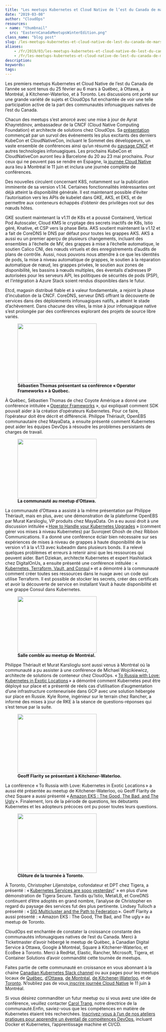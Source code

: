 ```yaml
---
title: "Les meetups Kubernetes et Cloud Native de l’est du Canada de mars 2019"
date: "2019-03-08"
author: "CloudOps"
resources:
- name: "thumbnail"
  src: "EasternCanadaMeetupsWinterEdition.png"
class_name: "blog post"
slug: /les-meetups-kubernetes-et-cloud-native-de-lest-du-canada-de-mars-2019
aliases:
    - /fr/2019/03/les-meetups-kubernetes-et-cloud-native-de-lest-du-canada-de-mars-2019/
    - /fr/les-meetups-kubernetes-et-cloud-native-de-lest-du-canada-de-mars-2019
description:
keywords:
tags:
---
```


<div class="post-content"><p>Les premiers meetups Kubernetes et Cloud Native de l’est du Canada de l’année se sont tenus du 25&nbsp;février au 6&nbsp;mars à Québec, à Ottawa, à Montréal, à Kitchener-Waterloo, et à Toronto. Les discussions ont porté sur une grande variété de sujets et CloudOps fut enchantée de voir une telle participation active de la part des communautés infonuagiques natives de l’est du Canada.</p><p>Chacun des meetups s’est amorcé avec une mise à jour de Ayrat Khayretdinov, ambassadeur de la CNCF (Cloud Native Computing Foundation) et architecte de solutions chez CloudOps. Sa <a href="https://www.slideshare.net/CloudOps2005/kubernetes-and-cloud-native-meetup-march-2019">présentation</a> commençait par un survol des événements les plus excitants des derniers KubeCon et CloudNativeCon, incluant le Sommet des développeurs, un vaste ensemble de conférences ainsi qu’un résumé du <a href="https://www.cloudops.com/fr/2018/10/guide-cncf-du-debutant/">paysage CNCF</a> et autres technologies infonuagiques. Les prochains KubeCon et CloudNativeCon auront lieu à Barcelone du 20 au 23&nbsp;mai prochains. Pour ceux qui ne peuvent pas se rendre en Espagne, la<a href="http://www.cloudnativeday.ca/fr/"> journée Cloud Native</a> aura lieu à Montréal le 11&nbsp;juin et inclura une journée complète de conférences.</p><p>Des nouvelles circulent concernant K8S, notamment sur la publication imminente de sa version&nbsp;v1.14. Certaines fonctionnalités intéressantes ont déjà atteint la disponibilité générale. Il est maintenant possible d’éviter l’autorisation vers les APIs de kubelet dans GKE, AKS, et EKS, et de permettre aux conteneurs échappés d’obtenir des privilèges root sur des nœuds hôtes.</p><p>GKE soutient maintenant la v1.11 de K8s et a poussé Containerd, Vertical Pod Autoscaler, Cloud KMS le cryptage des secrets inactifs de K8s, Istio géré, Knative, et CSP vers la phase Beta. AKS soutient maintenant la v1.12 et a fait de CoreDNS le DNS par défaut pour toutes les grappes AKS. AKS a aussi eu un premier aperçu de plusieurs changements, incluant des ensembles à l’échelle de MV, des grappes à mise à l’échelle automatique, le soutien Calico CNI, des nœuds virtuels et des enregistrements d’audits de plans de contrôle. Aussi, nous pouvons nous attendre à ce que les identités de pods, la mise à niveau automatique de grappes, le soutien à la réparation automatique de nœud, les grappes privées, le soutien aux zones de disponibilité, les bassins à nœuds multiples, des éventails d’adresses IP autorisées pour les serveurs API, les politiques de sécurités de pods (PSP), et l’intégration à Azure Stack soient rendus disponibles dans le futur.</p><p>Etcd, magasin distribué fiable et à valeur fondamentale, a rejoint la phase d’incubation de la CNCF. CoreDNS, serveur DNS offrant la découverte de services dans des déploiements infonuagiques natifs, a atteint le stade d’achèvement. Dans chacune des villes, la mise à jour infonuagique native s’est prolongée par des conférences explorant des projets de source libre variés.</p><div class="wp-block-image"> <figure class="alignleft is-resized"><img src="/images/blog/post/20190225_191631_1-1.jpg" alt="" class="wp-image-8004" width="256" height="192"><figcaption><strong>Sébastien Thomas présentant sa conférence « Operator Frameworks » à Québec.</strong></figcaption></figure></div><p>À Québec, Sébastien Thomas de chez Coyote Amérique a donné une conférence intitulée « <a href="https://www.slideshare.net/CloudOps2005/operator-sdk-for-k8s-using-go">Operator Frameworks</a>&nbsp;», qui expliquait comment SDK pouvait aider à la création d’opérateurs Kubernetes. Pour ce faire, l’opérateur doit être décrit et différencié. Philippe Thériault, OpenEBS communautaire chez MayaData, a ensuite présenté comment Kubernetes peut aider les équipes DevOps à résoudre les problèmes persistants de charges de travail.</p><div class="wp-block-image"> <figure class="alignright is-resized"><img src="/images/blog/post/20190226_203106_1.jpg" alt="" class="wp-image-7993" width="256" height="192"><figcaption><strong>La communauté au meetup d’Ottawa.</strong><br></figcaption></figure></div><p>La communauté d’Ottawa a assisté à la même présentation par Philippe Thériault, mais en plus, avec une démonstration de la plateforme OpenEBS par Murat Karslioglu, VP produits chez MayaData. On a eu aussi droit à une discussion intitulée « <a href="https://www.slideshare.net/CloudOps2005/how-to-handle-your-kubernetes-upgrades">How to Handle your Kubernetes Upgrades</a>&nbsp;» (comment gérer vos mises à niveau Kubernetes) par Suvrojeet Ghosh de chez Ribbon Communications. Il a donné une conférence éclair bien nécessaire sur ses expériences de mises à niveau de grappes à haute disponibilité de la version&nbsp;v1 à la v1.13 avec kubeadm dans plusieurs bonds. Il a relevé quelques problèmes et erreurs à retenir ainsi que les ressources qui peuvent aider. Bart Dziekan, architecte Kubernetes et expert Hashistack chez DigitalOnUs, a ensuite présenté une conférence intitulée&nbsp;: « <a href="https://www.slideshare.net/CloudOps2005/kubernetes-terraform-vault-and-consul">Kubernetes, Terraform, Vault, and Consul</a> » et a démontré à la communauté comment créer toutes ses ressources dans le nuage avec un code qui utilise Terraform. Il est possible de stocker les secrets, créer des certificats et avoir la découverte de service en installant Vault à haute disponibilité et une grappe Consul dans Kubernetes.</p><div class="wp-block-image"> <figure class="alignleft is-resized"><img src="/images/blog/post/PSX_20190227_191339.jpg" alt="" class="wp-image-7990" width="256" height="182"><figcaption><strong>Salle comble au meetup de Montréal.</strong></figcaption></figure></div><p>Philippe Thériault et Murat Karslioglu sont aussi venus à Montréal où la communauté a pu assister à une conférence de Michael Wojcikiewicz, architecte de solutions de conteneur chez CloudOps. « <a href="https://www.slideshare.net/CloudOps2005/to-russia-with-love-deploying-kubernetes-in-exotic-locations-on-prem">To Russia with Love: Kubernetes in Exotic Locations</a> » a démontré comment Kubernetes peut être déployé sur place et a présenté de réels cas d’utilisation d’augmentation d’une infrastructure conteneurisée dans GCP avec une solution hébergée sur place en Russie. Kyle Rome, ingénieur sur le terrain chez Rancher, a informé des mises à jour de RKE à la séance de questions-réponses qui s’est tenue par la suite.</p><div class="wp-block-image"> <figure class="alignright is-resized"><img src="/images/blog/post/PSX_20190301_110722.jpg" alt="" class="wp-image-7991" width="256" height="192"><figcaption><strong>Geoff Flarity se présentant à Kitchener-Waterloo.</strong></figcaption></figure></div><p>La conférence « To Russia with Love: Kubernetes in Exotic Locations » a aussi été présentée au meetup de Kitchener-Waterloo, où Geoff Flarity de chez Square a aussi présenté « <a href="https://www.slideshare.net/CloudOps2005/amazon-eks-the-good-the-bad-and-the-ugly">Amazon EKS&nbsp;: The Good, The Bad, and The Ugly</a> ». Finalement, lors de la période de questions, les débutants Kubernetes et les adopteurs précoces ont pu poser toutes leurs questions.</p><div class="wp-block-image"> <figure class="alignleft is-resized"><img src="/images/blog/post/Meetup1.jpg" alt="" class="wp-image-7986" width="256" height="192"><figcaption><strong>Clôture de la tournée à Toronto.</strong></figcaption></figure></div><p>À Toronto, Christopher Liljenstolpe, cofondateur et DPT chez Tigera, a présenté&nbsp;: « <a href="https://www.slideshare.net/CloudOps2005/kubernetes-services-are-sooo-yesterday">Kubernetes Services are sooo yesterday!</a>’&nbsp;» en plus d’une démonstration de Tigera Secure. Tandis qu’Istio, MetalLB, et CoreDNS continuent d’être adoptés en grand nombre, l’analyse de Christopher en regard du paysage des services fut des plus pertinente. Lindsey Tulloch a présenté&nbsp;: « <a href="https://www.slideshare.net/CloudOps2005/sig-multicluster-and-the-path-to-federation">SIG Multicluster and the Path to Federation</a> ». Geoff Flarity a aussi présenté&nbsp;: « Amazon EKS&nbsp;: The Good, The Bad, and The ugly » au meetup de Toronto.</p><p>CloudOps est enchantée de constater la croissance constante des communautés infonuagiques natives de l’est du Canada. Merci à Ticketmaster d’avoir hébergé le meetup de Québec, à Canadian Digital Service à Ottawa, Google à Montréal, Square à Kitchener-Waterloo, et EcoBee à Toronto. Merci à RedHat, Elastic, Rancher, Microsoft, Tigera, et Container Solutions d’avoir commandité cette tournée de meetups.</p><p>Faites partie de cette communauté en croissance en vous abonnant à la chaine <a href="http://k8scanadaslack.herokuapp.com/">Canadian Kubernetes Slack channel</a> ou aux pages pour les meetups locaux de <a href="https://www.meetup.com/Kubernetes-Quebec/">Québec</a>, <a href="https://www.meetup.com/Kubernetes-Ottawa/">d’Ottawa</a>, <a href="https://www.meetup.com/Kubernetes-Montreal/">de Montréal</a>, <a href="https://www.meetup.com/Kubernetes-Kitchener-Waterloo/">de Kitchener-Waterloo</a>, et de <a href="https://www.meetup.com/Kubernetes-Toronto/">Toronto</a>. N’oubliez pas de vous<a href="http://www.cloudnativeday.ca/fr/"> inscrire journée Cloud Native</a> le 11&nbsp;juin à Montréal.</p><p>Si vous désirez commanditer un futur meetup ou si vous avez une idée de conférence, veuillez contacter <a href="mailto:%20ctrang@cloudops.com">Carol Trang</a>, notre directrice de la communauté.Enfin, saviez-vous que les compétences en matière de Kubernetes étaient très recherchées. <a href="https://www.cloudops.com/workshops/">Inscrivez-vous à l’un de nos ateliers pratiques pour apprendre un éventail de compétences DevOps</a>, incluant Docker et Kubernetes, l’apprentissage machine et CI/CD.</p></div>
